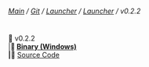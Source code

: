 ###### [Main](https://pikakid98.github.io) / [Git](https://git-pikakid98.github.io) / [Launcher](https://git-pikakid98.github.io/launcher) / [Launcher](https://git-pikakid98.github.io/launcher/launcher) / v0.2.2
<h1></h1>

📂 v0.2.2
\
|____📄 [Binary (Windows)](https://github.com/Git-Pikakid98/pikakid98-launcher/releases/download/v0.2.2/Pikakid98.Launcher.v0.2.2.exe)
\
|____📄 [Source Code](https://github.com/Git-Pikakid98/pikakid98-launcher/archive/refs/tags/v0.2.2.zip)
